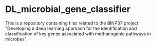 # DL_microbial_gene_classifier
This is a repository containing files related to the BINP37 project "Developing a deep learning approach for the identification and classification of key genes associated with methanogenic pathways in microbes".
